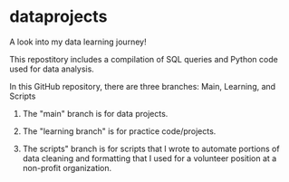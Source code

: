 # dataprojects
A look into my data learning journey!

This repostitory includes a compilation of SQL queries and Python code used for data analysis.

In this GitHub repository, there are three branches: Main, Learning, and Scripts

1. The "main" branch is for data projects.

2. The "learning branch" is for practice code/projects.

3. The scripts" branch is for scripts that I wrote to automate portions of data cleaning and formatting that I used for a volunteer position at a non-profit organization.
